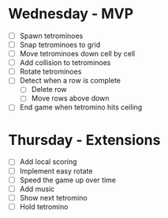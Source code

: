 # Wednesday - MVP
- [ ] Spawn tetrominoes
- [ ] Snap tetrominoes to grid
- [ ] Move tetrominoes down cell by cell
- [ ] Add collision to tetrominoes
- [ ] Rotate tetrominoes
- [ ] Detect when a row is complete
    - [ ] Delete row
    - [ ] Move rows above down
- [ ] End game when tetromino hits ceiling

# Thursday - Extensions
- [ ] Add local scoring
- [ ] Implement easy rotate
- [ ] Speed the game up over time
- [ ] Add music
- [ ] Show next tetromino
- [ ] Hold tetromino